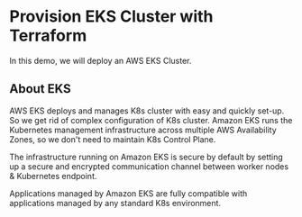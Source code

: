 # Provision EKS Cluster with Terraform
In this demo, we will deploy an AWS EKS Cluster. 
## About EKS
AWS EKS deploys and manages K8s cluster with easy and quickly set-up. So we get rid of complex configuration of K8s cluster. 
Amazon EKS runs the Kubernetes management infrastructure across multiple AWS Availability Zones, so we don't need to maintain K8s Control Plane.

The infrastructure running on Amazon EKS is secure by default by setting up a secure and encrypted communication channel between worker nodes & Kubernetes endpoint.

Applications managed by Amazon EKS are fully compatible with applications managed by any standard K8s environment.
